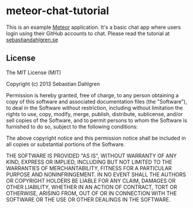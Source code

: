 meteor-chat-tutorial
====================

This is an example [Meteor](http://www.meteor.com) application. It's a basic chat app where users login using their GitHub accounts to chat. Please read the tutorial at [sebastiandahlgren.se](http://sebastiandahlgren.se)

License
-------

The MIT License (MIT)

Copyright (c) 2013 Sebastian Dahlgren

Permission is hereby granted, free of charge, to any person obtaining a copy of
this software and associated documentation files (the "Software"), to deal in
the Software without restriction, including without limitation the rights to
use, copy, modify, merge, publish, distribute, sublicense, and/or sell copies of
the Software, and to permit persons to whom the Software is furnished to do so,
subject to the following conditions:

The above copyright notice and this permission notice shall be included in all
copies or substantial portions of the Software.

THE SOFTWARE IS PROVIDED "AS IS", WITHOUT WARRANTY OF ANY KIND, EXPRESS OR
IMPLIED, INCLUDING BUT NOT LIMITED TO THE WARRANTIES OF MERCHANTABILITY, FITNESS
FOR A PARTICULAR PURPOSE AND NONINFRINGEMENT. IN NO EVENT SHALL THE AUTHORS OR
COPYRIGHT HOLDERS BE LIABLE FOR ANY CLAIM, DAMAGES OR OTHER LIABILITY, WHETHER
IN AN ACTION OF CONTRACT, TORT OR OTHERWISE, ARISING FROM, OUT OF OR IN
CONNECTION WITH THE SOFTWARE OR THE USE OR OTHER DEALINGS IN THE SOFTWARE.
